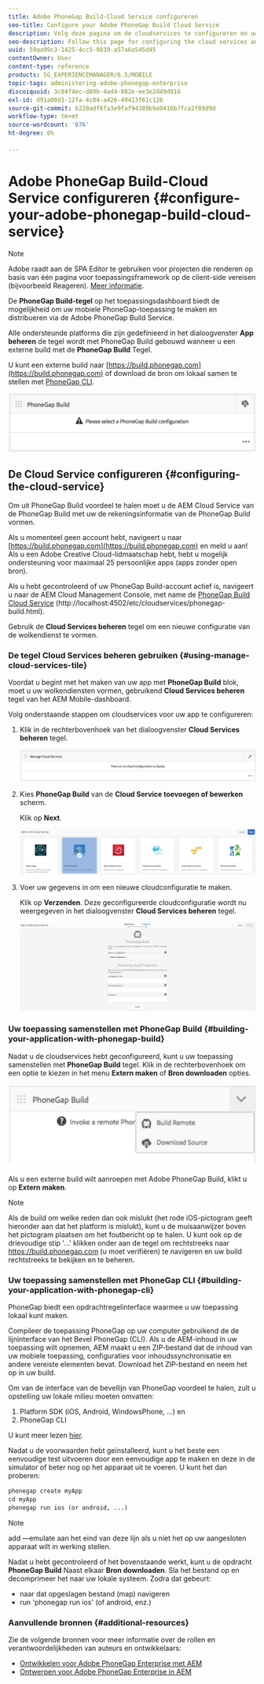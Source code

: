 ```yaml
---
title: Adobe PhoneGap Build-Cloud Service configureren
seo-title: Configure your Adobe PhoneGap Build Cloud Service
description: Volg deze pagina om de cloudservices te configureren en uw toepassing samen te stellen met PhoneGap-build.
seo-description: Follow this page for configuring the cloud services and building your application with PhoneGap build.
uuid: 59aa99c3-1425-4cc5-9839-a57a6a545d45
contentOwner: User
content-type: reference
products: SG_EXPERIENCEMANAGER/6.5/MOBILE
topic-tags: administering-adobe-phonegap-enterprise
discoiquuid: 3c84f4ec-d89b-4ad4-802e-ee3e2d49d916
exl-id: d91a00d1-12fa-4c84-a426-49413f61c126
source-git-commit: b220adf6fa3e9faf94389b9a9416b7fca2f89d9d
workflow-type: tm+mt
source-wordcount: '676'
ht-degree: 0%

---
```


# Adobe PhoneGap Build-Cloud Service configureren {#configure-your-adobe-phonegap-build-cloud-service}

>[!NOTE]
>
>Adobe raadt aan de SPA Editor te gebruiken voor projecten die renderen op basis van één pagina voor toepassingsframework op de client-side vereisen (bijvoorbeeld Reageren). [Meer informatie](/help/sites-developing/spa-overview.md).

De **PhoneGap Build-tegel** op het toepassingsdashboard biedt de mogelijkheid om uw mobiele PhoneGap-toepassing te maken en distribueren via de Adobe PhoneGap Build Service.

Alle ondersteunde platforms die zijn gedefinieerd in het dialoogvenster **App beheren** de tegel wordt met PhoneGap Build gebouwd wanneer u een externe build met de **PhoneGap Build** Tegel.

U kunt een externe build naar [https://build.phonegap.com](https://build.phonegap.com) of download de bron om lokaal samen te stellen met [PhoneGap CLI](https://docs.phonegap.com/references/phonegap-cli/).

![PhoneGap Build-tegel](assets/chlimage_1-60.png)

## De Cloud Service configureren {#configuring-the-cloud-service}

Om uit PhoneGap Build voordeel te halen moet u de AEM Cloud Service van de PhoneGap Build met uw de rekeningsinformatie van de PhoneGap Build vormen.

Als u momenteel geen account hebt, navigeert u naar [https://build.phonegap.com](https://build.phonegap.com) en meld u aan! Als u een Adobe Creative Cloud-lidmaatschap hebt, hebt u mogelijk ondersteuning voor maximaal 25 persoonlijke apps (apps zonder open bron).

Als u hebt gecontroleerd of uw PhoneGap Build-account actief is, navigeert u naar de AEM Cloud Management Console, met name de [PhoneGap Build Cloud Service](http://localhost:4502/etc/cloudservices/phonegap-build.html) (http://localhost:4502/etc/cloudservices/phonegap-build.html).

Gebruik de **Cloud Services beheren** tegel om een nieuwe configuratie van de wolkendienst te vormen.

### De tegel Cloud Services beheren gebruiken {#using-manage-cloud-services-tile}

Voordat u begint met het maken van uw app met **PhoneGap Build** blok, moet u uw wolkendiensten vormen, gebruikend **Cloud Services beheren** tegel van het AEM Mobile-dashboard.

Volg onderstaande stappen om cloudservices voor uw app te configureren:

1. Klik in de rechterbovenhoek van het dialoogvenster **Cloud Services beheren** tegel.

   ![chlimage_1-61](assets/chlimage_1-61.png)

1. Kies **PhoneGap Build** van de **Cloud Service toevoegen of bewerken** scherm.

   Klik op **Next**.

   ![chlimage_1-62](assets/chlimage_1-62.png)

1. Voer uw gegevens in om een nieuwe cloudconfiguratie te maken.

   Klik op **Verzenden**. Deze geconfigureerde cloudconfiguratie wordt nu weergegeven in het dialoogvenster **Cloud Services beheren** tegel.

   ![chlimage_1-63](assets/chlimage_1-63.png)

### Uw toepassing samenstellen met PhoneGap Build {#building-your-application-with-phonegap-build}

Nadat u de cloudservices hebt geconfigureerd, kunt u uw toepassing samenstellen met **PhoneGap Build** tegel. Klik in de rechterbovenhoek om een optie te kiezen in het menu **Extern maken** of **Bron downloaden** opties.

![chlimage_1-64](assets/chlimage_1-64.png)

Als u een externe build wilt aanroepen met Adobe PhoneGap Build, klikt u op **Extern maken**.

>[!NOTE]
>
>Als de build om welke reden dan ook mislukt (het rode iOS-pictogram geeft hieronder aan dat het platform is mislukt), kunt u de muisaanwijzer boven het pictogram plaatsen om het foutbericht op te halen. U kunt ook op de drievoudige stip &#39;...&#39; klikken onder aan de tegel om rechtstreeks naar https://build.phonegap.com (u moet verifiëren) te navigeren en uw build rechtstreeks te bekijken en te beheren.

### Uw toepassing samenstellen met PhoneGap CLI {#building-your-application-with-phonegap-cli}

PhoneGap biedt een opdrachtregelinterface waarmee u uw toepassing lokaal kunt maken.

Compileer de toepassing PhoneGap op uw computer gebruikend de de lijninterface van het Bevel PhoneGap (CLI). Als u de AEM-inhoud in uw toepassing wilt opnemen, AEM maakt u een ZIP-bestand dat de inhoud van uw mobiele toepassing, configuraties voor inhoudssynchronisatie en andere vereiste elementen bevat. Download het ZIP-bestand en neem het op in uw build.

Om van de interface van de bevellijn van PhoneGap voordeel te halen, zult u opstelling uw lokale milieu moeten omvatten:

1. Platform SDK (iOS, Android, WindowsPhone, ...) en
1. PhoneGap CLI

U kunt meer lezen [hier](https://docs.phonegap.com/references/phonegap-cli/).

Nadat u de voorwaarden hebt geïnstalleerd, kunt u het beste een eenvoudige test uitvoeren door een eenvoudige app te maken en deze in de simulator of beter nog op het apparaat uit te voeren. U kunt het dan proberen:

```xml
phonegap create myApp
cd myApp
phonegap run ios (or android, ...)
```

>[!NOTE]
>
>add —emulate aan het eind van deze lijn als u niet het op uw aangesloten apparaat wilt in werking stellen.

Nadat u hebt gecontroleerd of het bovenstaande werkt, kunt u de opdracht **PhoneGap Build** Naast elkaar **Bron downloaden**. Sla het bestand op en decomprimeer het naar uw lokale systeem. Zodra dat gebeurt:

* naar dat opgeslagen bestand (map) navigeren
* run &#39;phonegap run ios&#39; (of android, enz.)

### Aanvullende bronnen {#additional-resources}

Zie de volgende bronnen voor meer informatie over de rollen en verantwoordelijkheden van auteurs en ontwikkelaars:

* [Ontwikkelen voor Adobe PhoneGap Enterprise met AEM](/help/mobile/developing-in-phonegap.md)
* [Ontwerpen voor Adobe PhoneGap Enterprise in AEM](/help/mobile/phonegap.md)
